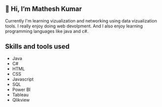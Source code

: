 ## 👋 Hi, I’m Mathesh Kumar
Currently I'm learning vizualization and networking using data vizualization tools. I really enjoy doing web devolpment.
And I also enjoy learning programming languages like java and c#.

## Skills and tools used
* Java
* C#
* HTML
* CSS
* Javascript
* SQL
* Power BI
* Tableau
* Qlikview
